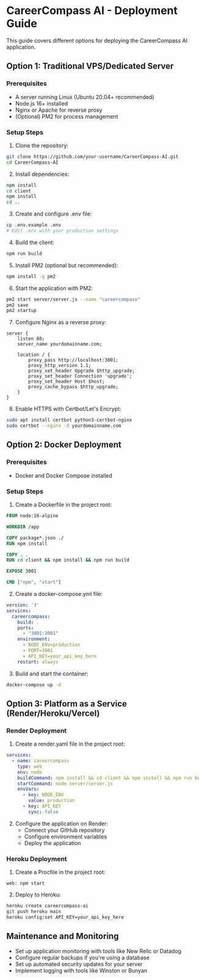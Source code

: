 # CareerCompass AI - Deployment Guide

This guide covers different options for deploying the CareerCompass AI application.

## Option 1: Traditional VPS/Dedicated Server

### Prerequisites
- A server running Linux (Ubuntu 20.04+ recommended)
- Node.js 16+ installed
- Nginx or Apache for reverse proxy
- (Optional) PM2 for process management

### Setup Steps

1. Clone the repository:
```bash
git clone https://github.com/your-username/CareerCompass-AI.git
cd CareerCompass-AI
```

2. Install dependencies:
```bash
npm install
cd client
npm install
cd ..
```

3. Create and configure .env file:
```bash
cp .env.example .env
# Edit .env with your production settings
```

4. Build the client:
```bash
npm run build
```

5. Install PM2 (optional but recommended):
```bash
npm install -g pm2
```

6. Start the application with PM2:
```bash
pm2 start server/server.js --name "careercompass"
pm2 save
pm2 startup
```

7. Configure Nginx as a reverse proxy:
```nginx
server {
    listen 80;
    server_name yourdomainname.com;

    location / {
        proxy_pass http://localhost:3001;
        proxy_http_version 1.1;
        proxy_set_header Upgrade $http_upgrade;
        proxy_set_header Connection 'upgrade';
        proxy_set_header Host $host;
        proxy_cache_bypass $http_upgrade;
    }
}
```

8. Enable HTTPS with Certbot/Let's Encrypt:
```bash
sudo apt install certbot python3-certbot-nginx
sudo certbot --nginx -d yourdomainname.com
```

## Option 2: Docker Deployment

### Prerequisites
- Docker and Docker Compose installed

### Setup Steps

1. Create a Dockerfile in the project root:
```dockerfile
FROM node:16-alpine

WORKDIR /app

COPY package*.json ./
RUN npm install

COPY . .
RUN cd client && npm install && npm run build

EXPOSE 3001

CMD ["npm", "start"]
```

2. Create a docker-compose.yml file:
```yaml
version: '3'
services:
  careercompass:
    build: .
    ports:
      - "3001:3001"
    environment:
      - NODE_ENV=production
      - PORT=3001
      - API_KEY=your_api_key_here
    restart: always
```

3. Build and start the container:
```bash
docker-compose up -d
```

## Option 3: Platform as a Service (Render/Heroku/Vercel)

### Render Deployment

1. Create a render.yaml file in the project root:
```yaml
services:
  - name: careercompass
    type: web
    env: node
    buildCommand: npm install && cd client && npm install && npm run build && cd ..
    startCommand: node server/server.js
    envVars:
      - key: NODE_ENV
        value: production
      - key: API_KEY
        sync: false
```

2. Configure the application on Render:
   - Connect your GitHub repository
   - Configure environment variables
   - Deploy the application

### Heroku Deployment

1. Create a Procfile in the project root:
```
web: npm start
```

2. Deploy to Heroku:
```bash
heroku create careercompass-ai
git push heroku main
heroku config:set API_KEY=your_api_key_here
```

## Maintenance and Monitoring

- Set up application monitoring with tools like New Relic or Datadog
- Configure regular backups if you're using a database
- Set up automated security updates for your server
- Implement logging with tools like Winston or Bunyan